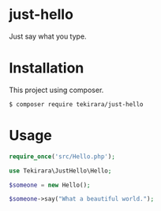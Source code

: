 # just-hello

Just say what you type.

# Installation
This project using composer.

```
$ composer require tekirara/just-hello
```

# Usage
```php
require_once('src/Hello.php');

use Tekirara\JustHello\Hello;

$someone = new Hello();

$someone->say("What a beautiful world.");
```